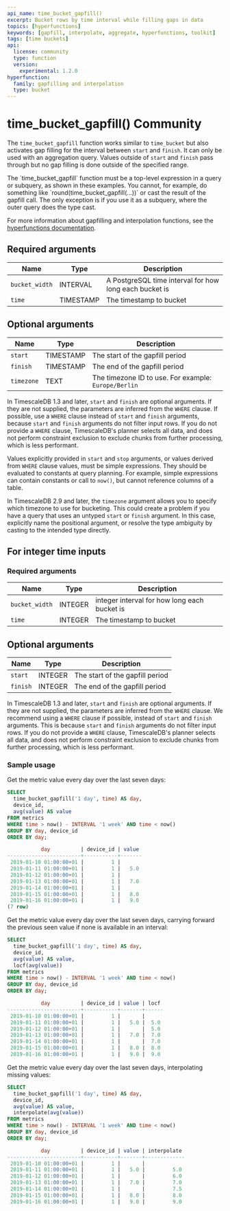 ```yaml
---
api_name: time_bucket_gapfill()
excerpt: Bucket rows by time interval while filling gaps in data
topics: [hyperfunctions]
keywords: [gapfill, interpolate, aggregate, hyperfunctions, toolkit]
tags: [time buckets]
api:
  license: community
  type: function
  version:
    experimental: 1.2.0
hyperfunction:
  family: gapfilling and interpolation
  type: bucket
---
```


# time_bucket_gapfill() <tag type="community">Community</tag>

The `time_bucket_gapfill` function works similar to `time_bucket` but also
activates gap filling for the interval between `start` and `finish`. It can only
be used with an aggregation query. Values outside of `start` and `finish` pass
through but no gap filling is done outside of the specified range.

<highlight type="important">
The `time_bucket_gapfill` function must be a top-level expression in a query or
subquery, as shown in these examples. You cannot, for example, do something like
`round(time_bucket_gapfill(...))` or cast the result of the gapfill call. The
only exception is if you use it as a subquery, where the outer query does the
type cast.
</highlight>

For more information about gapfilling and interpolation functions, see the
[hyperfunctions documentation][hyperfunctions-gapfilling].

## Required arguments

|Name|Type|Description|
|-|-|-|
|`bucket_width`|INTERVAL|A PostgreSQL time interval for how long each bucket is|
|`time`|TIMESTAMP|The timestamp to bucket|

## Optional arguments

|Name|Type|Description|
|-|-|-|
|`start`|TIMESTAMP|The start of the gapfill period|
|`finish`|TIMESTAMP|The end of the gapfill period|
|`timezone`|TEXT|The timezone ID to use. For example: `Europe/Berlin`|

In TimescaleDB 1.3 and later, `start` and `finish` are optional arguments. If
they are not supplied, the parameters are inferred from the `WHERE` clause. If
possible, use a `WHERE` clause instead of `start` and `finish` arguments,
because `start` and `finish` arguments do not filter input rows. If you do not
provide a `WHERE` clause, TimescaleDB's planner selects all data, and does not
perform constraint exclusion to exclude chunks from further processing, which is
less performant.

Values explicitly provided in `start` and `stop` arguments, or values derived
from `WHERE` clause values, must be simple expressions. They should be evaluated
to constants at query planning. For example, simple expressions can contain
constants or call to `now()`, but cannot reference columns of a table.

In TimescaleDB 2.9 and later, the `timezone` argument allows you to specify
which timezone to use for bucketing. This could create a problem if you have a
query that uses an untyped `start` or `finish` argument. In this case,
explicitly name the positional argument, or resolve the type ambiguity by
casting to the intended type directly.

## For integer time inputs

### Required arguments

|Name|Type|Description|
|-|-|-|
|`bucket_width`|INTEGER|integer interval for how long each bucket is|
|`time`|INTEGER|The timestamp to bucket|

## Optional arguments

|Name|Type|Description|
|-|-|-|
|`start`|INTEGER|The start of the gapfill period|
|`finish`|INTEGER|The end of the gapfill period|

In TimescaleDB 1.3 and later, `start` and `finish` are optional arguments. If
they are not supplied, the parameters are inferred from the `WHERE` clause. We
recommend using a `WHERE` clause if possible, instead of `start` and `finish`
arguments. This is because `start` and `finish` arguments do not filter input
rows. If you do not provide a `WHERE` clause, TimescaleDB's planner selects all
data, and does not perform constraint exclusion to exclude chunks from further
processing, which is less performant.

### Sample usage

Get the metric value every day over the last seven days:

```sql
SELECT
  time_bucket_gapfill('1 day', time) AS day,
  device_id,
  avg(value) AS value
FROM metrics
WHERE time > now() - INTERVAL '1 week' AND time < now()
GROUP BY day, device_id
ORDER BY day;

           day          | device_id | value
------------------------+-----------+-------
 2019-01-10 01:00:00+01 |         1 |
 2019-01-11 01:00:00+01 |         1 |   5.0
 2019-01-12 01:00:00+01 |         1 |
 2019-01-13 01:00:00+01 |         1 |   7.0
 2019-01-14 01:00:00+01 |         1 |
 2019-01-15 01:00:00+01 |         1 |   8.0
 2019-01-16 01:00:00+01 |         1 |   9.0
(7 row)
```

Get the metric value every day over the last seven days, carrying forward the
previous seen value if none is available in an interval:

```sql
SELECT
  time_bucket_gapfill('1 day', time) AS day,
  device_id,
  avg(value) AS value,
  locf(avg(value))
FROM metrics
WHERE time > now() - INTERVAL '1 week' AND time < now()
GROUP BY day, device_id
ORDER BY day;

           day          | device_id | value | locf
------------------------+-----------+-------+------
 2019-01-10 01:00:00+01 |         1 |       |
 2019-01-11 01:00:00+01 |         1 |   5.0 |  5.0
 2019-01-12 01:00:00+01 |         1 |       |  5.0
 2019-01-13 01:00:00+01 |         1 |   7.0 |  7.0
 2019-01-14 01:00:00+01 |         1 |       |  7.0
 2019-01-15 01:00:00+01 |         1 |   8.0 |  8.0
 2019-01-16 01:00:00+01 |         1 |   9.0 |  9.0
```

Get the metric value every day over the last seven days, interpolating missing
values:

```sql
SELECT
  time_bucket_gapfill('1 day', time) AS day,
  device_id,
  avg(value) AS value,
  interpolate(avg(value))
FROM metrics
WHERE time > now() - INTERVAL '1 week' AND time < now()
GROUP BY day, device_id
ORDER BY day;

           day          | device_id | value | interpolate
------------------------+-----------+-------+-------------
 2019-01-10 01:00:00+01 |         1 |       |
 2019-01-11 01:00:00+01 |         1 |   5.0 |         5.0
 2019-01-12 01:00:00+01 |         1 |       |         6.0
 2019-01-13 01:00:00+01 |         1 |   7.0 |         7.0
 2019-01-14 01:00:00+01 |         1 |       |         7.5
 2019-01-15 01:00:00+01 |         1 |   8.0 |         8.0
 2019-01-16 01:00:00+01 |         1 |   9.0 |         9.0
```

[hyperfunctions-gapfilling]: /timescaledb/:currentVersion:/how-to-guides/hyperfunctions/gapfilling-interpolation/

